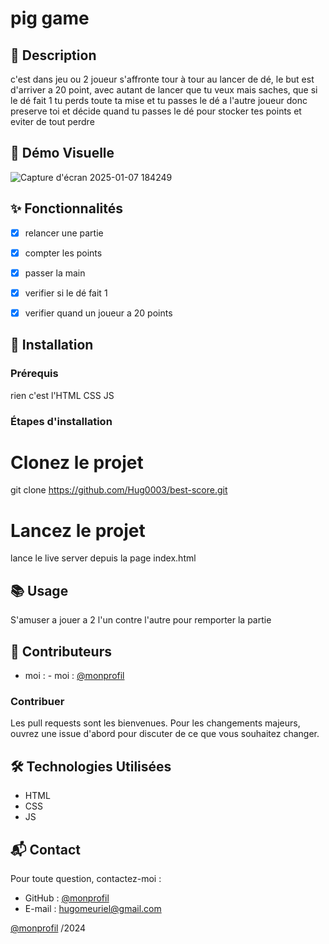 # pig game

## 📄 Description
c'est dans jeu ou 2 joueur s'affronte tour à tour au lancer de dé, le but est d'arriver a 20 point, avec autant de lancer que tu veux mais saches, que si le dé fait 1 tu perds toute ta mise et tu passes le dé 
a l'autre joueur donc preserve toi et décide quand tu passes le dé pour stocker tes points et eviter de tout perdre 

## 🎥 Démo Visuelle

![Capture d'écran 2025-01-07 184249](https://github.com/user-attachments/assets/a5db62df-1ceb-43fc-994a-698cfa0dba99)


## ✨ Fonctionnalités

- [x] relancer une partie  
- [x] compter les points  
- [x] passer la main
- [x] verifier si le dé fait 1
- [x] verifier quand un joueur a 20 points  


## 🚀 Installation

### Prérequis
rien c'est l'HTML CSS JS

### Étapes d'installation

# Clonez le projet
git clone https://github.com/Hug0003/best-score.git

# Lancez le projet
lance le live server depuis la page index.html


## 📚 Usage
S'amuser a jouer a 2 l'un contre l'autre pour remporter la partie 

## 👥 Contributeurs
- moi : - moi : [@monprofil](https://github.com/Hug0003)  

### Contribuer
Les pull requests sont les bienvenues. Pour les changements majeurs, ouvrez une issue d'abord pour discuter de ce que vous souhaitez changer.  

## 🛠️ Technologies Utilisées

- HTML
- CSS
- JS

## 📬 Contact

Pour toute question, contactez-moi :  
- GitHub : [@monprofil](https://github.com/Hug0003)  
- E-mail : hugomeuriel@gmail.com

[@monprofil](https://github.com/Hug0003)  /2024
